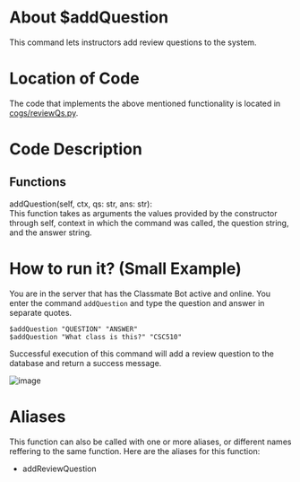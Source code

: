 # About $addQuestion
This command lets instructors add review questions to the system. 

# Location of Code
The code that implements the above mentioned functionality is located in [cogs/reviewQs.py](https://github.com/maddaicita/ClassMateBot-1.1/blob/main/cogs/reviewQs.py).

# Code Description
## Functions
addQuestion(self, ctx, qs: str, ans: str): <br>
This function takes as arguments the values provided by the constructor through self, context in which the command was called, the question string, and the answer string.

# How to run it? (Small Example)
You are in the server that has the Classmate Bot active and online. You enter the command `addQuestion` and type the question and answer in separate quotes. 
```
$addQuestion "QUESTION" "ANSWER"
$addQuestion "What class is this?" "CSC510"
```
Successful execution of this command will add a review question to the database and return a success message.

![image](https://user-images.githubusercontent.com/32313919/140245925-22769537-ef22-420f-9ed2-b9153a71938e.png)

# Aliases

This function can also be called with one or more aliases, or different names reffering to the same function. Here are the aliases for this function:

 - addReviewQuestion

